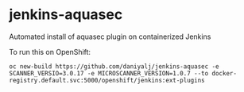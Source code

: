 # jenkins-aquasec
Automated install of aquasec plugin on containerized Jenkins

To run this on OpenShift:

```
oc new-build https://github.com/daniyalj/jenkins-aquasec -e SCANNER_VERSIO=3.0.17 -e MICROSCANNER_VERSION=1.0.7 --to docker-registry.default.svc:5000/openshift/jenkins:ext-plugins
```
